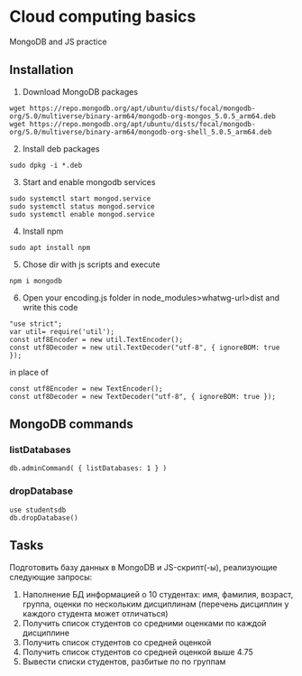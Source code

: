 # Cloud computing basics
MongoDB and JS practice
## Installation
1. Download MongoDB packages
```
wget https://repo.mongodb.org/apt/ubuntu/dists/focal/mongodb-org/5.0/multiverse/binary-arm64/mongodb-org-mongos_5.0.5_arm64.deb
wget https://repo.mongodb.org/apt/ubuntu/dists/focal/mongodb-org/5.0/multiverse/binary-arm64/mongodb-org-shell_5.0.5_arm64.deb
```
2. Install deb packages
```
sudo dpkg -i *.deb
```
3. Start and enable mongodb services
```
sudo systemctl start mongod.service
sudo systemctl status mongod.service
sudo systemctl enable mongod.service
```
4. Install npm
```
sudo apt install npm
```
5. Chose dir with js scripts and execute
```
npm i mongodb
```
6. Open your encoding.js folder in node_modules>whatwg-url>dist and write this code
```
"use strict";
var util= require('util');
const utf8Encoder = new util.TextEncoder();
const utf8Decoder = new util.TextDecoder("utf-8", { ignoreBOM: true });
```
in place of
```"use strict";
const utf8Encoder = new TextEncoder();
const utf8Decoder = new TextDecoder("utf-8", { ignoreBOM: true });
```
## MongoDB commands
### listDatabases
```
db.adminCommand( { listDatabases: 1 } )
```
### dropDatabase
```
use studentsdb
db.dropDatabase()
```
## Tasks
Подготовить базу данных в MongoDB и JS-скрипт(-ы), реализующие следующие запросы:
1. Наполнение БД информацией о 10 студентах: имя, фамилия, возраст, группа, оценки по нескольким дисциплинам (перечень дисциплин у каждого студента может отличаться)
2. Получить список студентов со средними оценками по каждой дисциплине
3. Получить список студентов со средней оценкой
4. Получить список студентов со средней оценкой выше 4.75
5. Вывести списки студентов, разбитые по по группам